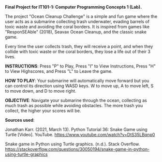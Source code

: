 **Final Project for IT101-1: Computer Programming Concepts 1 (Lab).**


The project "Ocean Cleanup Challenge" is a simple and fun game where the user acts as a submarine collecting trash underwater, evading barrels of toxic waste and avoiding the coral borders. It is inspired from games like "ResponSEAble" (2018), Seavax Ocean Cleanup, and the classic snake game.

Every time the user collects trash, they will receive a point, and when they collide with toxic waste or the coral borders, they lose a life out of their 3 lives.

**INSTRUCTIONS**: Press "P" to Play, Press "I" to View Instructions, Press "H" to View Highscores, and Press "L" to Leave the game.

**HOW TO PLAY**: Your submarine will automatically move forward but you can control its direction using WASD keys. W to move up, A to move left, S to move down, and D to move right.

**OBJECTIVE**: Navigate your submarine through the ocean, collecting as much trash as possible while avoiding obstacles. The more trash you collect, the higher your scores will be.

**Sources used**: 

Jonathan Karr. (2021, March 13). Python Tutorial 36: Snake Game using Turtle [Video]. YouTube. https://www.youtube.com/watch?v=DtS35LBqnp0

Snake game in Python using Turtle graphics. (n.d.). Stack Overflow. https://stackoverflow.com/questions/30050194/snake-game-in-python-using-turtle-graphics
